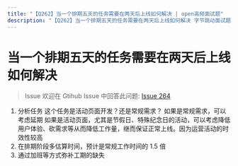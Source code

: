 ```yaml
---
title: "【Q262】当一个排期五天的任务需要在两天后上线如何解决 | open高频面试题"
description: "【Q262】当一个排期五天的任务需要在两天后上线如何解决 字节跳动面试题、阿里腾讯面试题、美团小米面试题。"
---
```


# 当一个排期五天的任务需要在两天后上线如何解决

> Issue
> 欢迎在 Gtihub Issue 中回答此问题: [Issue 264](https://github.com/shfshanyue/Daily-Question/issues/264)

1. 分析任务
   这个任务是活动页面开发？还是常规需求？
   如果是常规需求，可以考虑延期
   如果是活动页面，尤其是节假日、特殊纪念日的活动，可以考虑降低用户体验、砍需求等从而降低工作量，继而保证正常上线。因为运营活动的时效性较高
2. 在排期阶段多估算时间，预计是常规工作时间的 1.5 倍
3. 通过加班等方式弥补工期的缺失
